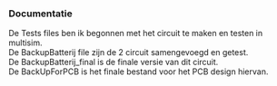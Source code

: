 ### Documentatie 
De Tests files ben ik begonnen met het circuit te maken en testen in multisim.\
De BackupBatterij file zijn de 2 circuit samengevoegd en getest.\
De BackupBatterij_final is de finale versie van dit circuit.\
De BackUpForPCB is het finale bestand voor het PCB design hiervan.
